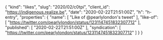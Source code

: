 {
  "kind": "likes",
  "slug": "2020/02/c0tpi",
  "client_id": "https://indigenous.realize.be",
  "date": "2020-02-22T21:51:00Z",
  "h": "h-entry",
  "properties": {
    "name": [
      "Like of @pearlylondon's tweet"
    ],
    "like-of": [
      "https://twitter.com/pearlylondon/status/1231147451832307712"
    ],
    "published": [
      "2020-02-22T21:51:00Z"
    ],
    "syndication": [
      "https://twitter.com/pearlylondon/status/1231147451832307712"
    ]
  }
}
